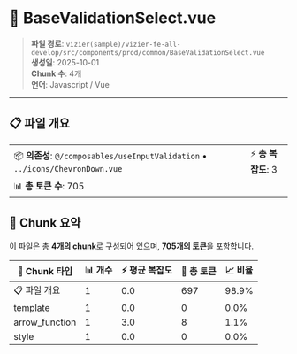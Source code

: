# 📄 BaseValidationSelect.vue

> **파일 경로**: `vizier(sample)/vizier-fe-all-develop/src/components/prod/common/BaseValidationSelect.vue`  
> **생성일**: 2025-10-01  
> **Chunk 수**: 4개  
> **언어**: Javascript / Vue
---





## 📋 파일 개요

| | |
|--|--|
| 📦 **의존성**: `@/composables/useInputValidation` • `../icons/ChevronDown.vue` | ⚡ **총 복잡도**: 3 |
| 📊 **총 토큰 수**: 705 |  |






## 🧩 Chunk 요약

이 파일은 총 **4개의 chunk**로 구성되어 있으며, **705개의 토큰**을 포함합니다.

| 🧩 Chunk 타입 | 📊 개수 | ⚡ 평균 복잡도 | 📝 총 토큰 | 📈 비율 |
|---------------|--------|-------------|----------|--------|
| 📋 파일 개요 | 1 | 0.0 | 697 | 98.9% |
| template | 1 | 0.0 | 0 | 0.0% |
| arrow_function | 1 | 3.0 | 8 | 1.1% |
| style | 1 | 0.0 | 0 | 0.0% |

